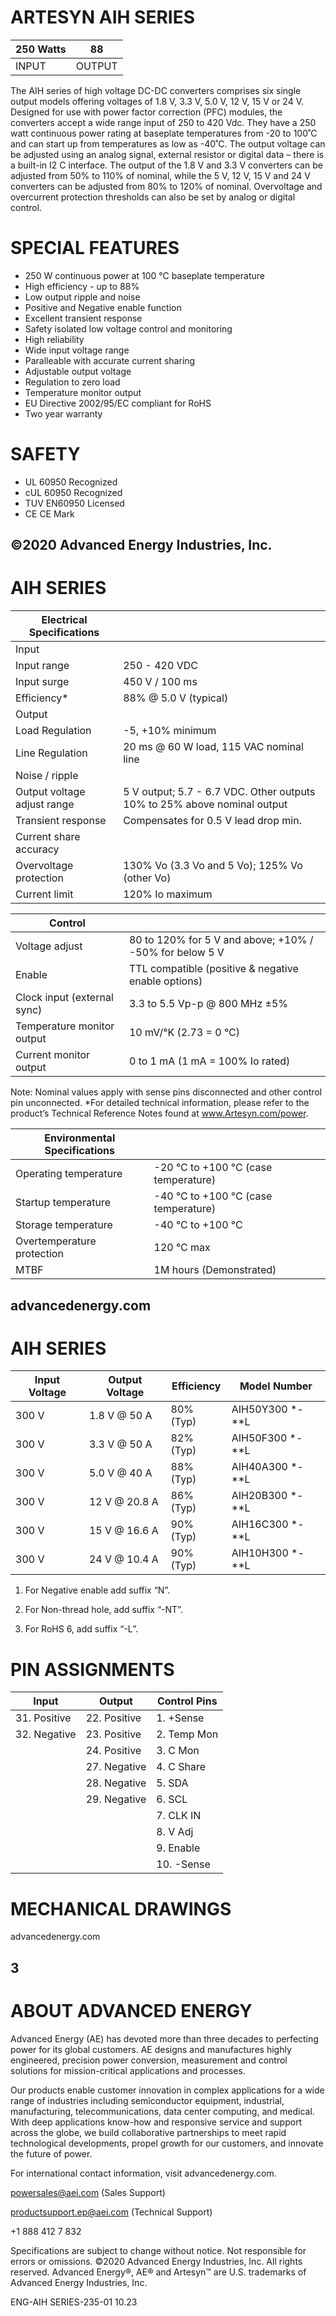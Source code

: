 # ARTESYN AIH SERIES

|250 Watts|88|
|---|---|
|INPUT|OUTPUT|

The AIH series of high voltage DC-DC converters comprises six single output models offering voltages of 1.8 V, 3.3 V, 5.0 V, 12 V, 15 V or 24 V. Designed for use with power factor correction (PFC) modules, the converters accept a wide range input of 250 to 420 Vdc. They have a 250 watt continuous power rating at baseplate temperatures from -20 to 100˚C and can start up from temperatures as low as -40˚C. The output voltage can be adjusted using an analog signal, external resistor or digital data – there is a built-in I2 C interface. The output of the 1.8 V and 3.3 V converters can be adjusted from 50% to 110% of nominal, while the 5 V, 12 V, 15 V and 24 V converters can be adjusted from 80% to 120% of nominal. Overvoltage and overcurrent protection thresholds can also be set by analog or digital control.

# SPECIAL FEATURES

- 250 W continuous power at 100 °C baseplate temperature
- High efficiency - up to 88%
- Low output ripple and noise
- Positive and Negative enable function
- Excellent transient response
- Safety isolated low voltage control and monitoring
- High reliability
- Wide input voltage range
- Paralleable with accurate current sharing
- Adjustable output voltage
- Regulation to zero load
- Temperature monitor output
- EU Directive 2002/95/EC compliant for RoHS
- Two year warranty

# SAFETY

- UL 60950 Recognized
- cUL 60950 Recognized
- TUV EN60950 Licensed
- CE CE Mark

©2020 Advanced Energy Industries, Inc.
---
# AIH SERIES

|Electrical Specifications| |
|---|---|
|Input| |
|Input range|250 - 420 VDC|
|Input surge|450 V / 100 ms|
|Efficiency*|88% @ 5.0 V (typical)|
|Output| |
|Load Regulation|-5, +10% minimum|
|Line Regulation|20 ms @ 60 W load, 115 VAC nominal line|
|Noise / ripple| |
|Output voltage adjust range|5 V output; 5.7 - 6.7 VDC. Other outputs 10% to 25% above nominal output|
|Transient response|Compensates for 0.5 V lead drop min.|
|Current share accuracy| |
|Overvoltage protection|130% Vo (3.3 Vo and 5 Vo); 125% Vo (other Vo)|
|Current limit|120% Io maximum|

|Control| |
|---|---|
|Voltage adjust|80 to 120% for 5 V and above; +10% / -50% for below 5 V|
|Enable|TTL compatible (positive & negative enable options)|
|Clock input (external sync)|3.3 to 5.5 Vp-p @ 800 MHz ±5%|
|Temperature monitor output|10 mV/°K (2.73 = 0 °C)|
|Current monitor output|0 to 1 mA (1 mA = 100% Io rated)|

Note: Nominal values apply with sense pins disconnected and other control pin unconnected. *For detailed technical information, please refer to the product’s Technical Reference Notes found at www.Artesyn.com/power.

|Environmental Specifications| | |
|---|---|---|
|Operating temperature|-20 °C to +100 °C (case temperature)| |
|Startup temperature|-40 °C to +100 °C (case temperature)| |
|Storage temperature|-40 °C to +100 °C| |
|Overtemperature protection|120 °C max| |
|MTBF|1M hours (Demonstrated)| |

advancedenergy.com
---
# AIH SERIES

|Input Voltage|Output Voltage|Efficiency|Model Number|
|---|---|---|---|
|300 V|1.8 V @ 50 A|80% (Typ)|AIH50Y300 *-**L|
|300 V|3.3 V @ 50 A|82% (Typ)|AIH50F300 *-**L|
|300 V|5.0 V @ 40 A|88% (Typ)|AIH40A300 *-**L|
|300 V|12 V @ 20.8 A|86% (Typ)|AIH20B300 *-**L|
|300 V|15 V @ 16.6 A|90% (Typ)|AIH16C300 *-**L|
|300 V|24 V @ 10.4 A|90% (Typ)|AIH10H300 *-**L|

1. For Negative enable add suffix “N”.

2. For Non-thread hole, add suffix “-NT”.

3. For RoHS 6, add suffix “-L”.

# PIN ASSIGNMENTS

|Input|Output|Control Pins|
|---|---|---|
|31. Positive|22. Positive|1. +Sense|
|32. Negative|23. Positive|2. Temp Mon|
| |24. Positive|3. C Mon|
| |27. Negative|4. C Share|
| |28. Negative|5. SDA|
| |29. Negative|6. SCL|
| | |7. CLK IN|
| | |8. V Adj|
| | |9. Enable|
| | |10. -Sense|

# MECHANICAL DRAWINGS

advancedenergy.com

3
---
# ABOUT ADVANCED ENERGY

Advanced Energy (AE) has devoted more than three decades to perfecting power for its global customers. AE designs and manufactures highly engineered, precision power conversion, measurement and control solutions for mission-critical applications and processes.

Our products enable customer innovation in complex applications for a wide range of industries including semiconductor equipment, industrial, manufacturing, telecommunications, data center computing, and medical. With deep applications know-how and responsive service and support across the globe, we build collaborative partnerships to meet rapid technological developments, propel growth for our customers, and innovate the future of power.

For international contact information, visit advancedenergy.com.

powersales@aei.com (Sales Support)

productsupport.ep@aei.com (Technical Support)

+1 888 412 7 832

Specifications are subject to change without notice. Not responsible for errors or omissions. ©2020 Advanced Energy Industries, Inc. All rights reserved. Advanced Energy®, AE® and Artesyn™ are U.S. trademarks of Advanced Energy Industries, Inc.

ENG-AIH SERIES-235-01 10.23